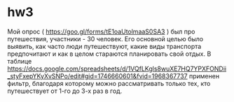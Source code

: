 # hw3
Мой опрос ( https://goo.gl/forms/tE1oaUtolmaaS0SA3 ) был про путешествия, участники - 30 человек. Его основной целью было выявить, как часто люди путешествуют, какие виды транспорта предпочитают и как в целом стараются планировать свой отдых.
В таблице https://docs.google.com/spreadsheets/d/1VQfLKgls8wuXE7HQ7YPXFONDii_styFxepYKyXvSNPo/edit#gid=1746660601&fvid=1968367737 применен фильтр, благодаря которому можно рассматривать только тех, кто путешествует от 1-го до 3-х раз в год.
